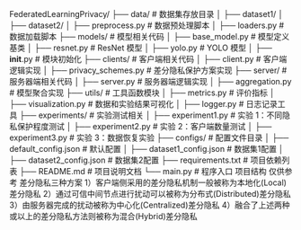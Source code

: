FederatedLearningPrivacy/
├── data/                          # 数据集存放目录
│   ├── dataset1/
│   ├── dataset2/
│   ├── preprocess.py              # 数据预处理脚本
│   ├── loaders.py                 # 数据加载脚本
├── models/                        # 模型相关代码
│   ├── base_model.py              # 模型定义基类
│   ├── resnet.py                  # ResNet 模型
│   ├── yolo.py                    # YOLO 模型
│   ├── __init__.py                # 模块初始化
├── clients/                       # 客户端相关代码
│   ├── client.py                  # 客户端逻辑实现
│   ├── privacy_schemes.py         # 差分隐私保护方案实现
├── server/                        # 服务器端相关代码
│   ├── server.py                  # 服务器端逻辑实现
│   ├── aggregation.py             # 模型聚合实现
├── utils/                         # 工具函数模块
│   ├── metrics.py                 # 评价指标
│   ├── visualization.py           # 数据和实验结果可视化
│   ├── logger.py                  # 日志记录工具
├── experiments/                   # 实验测试相关
│   ├── experiment1.py             # 实验 1：不同隐私保护程度测试
│   ├── experiment2.py             # 实验 2：客户端数量测试
│   ├── experiment3.py             # 实验 3：数据恢复实验
├── configs/                       # 配置文件目录
│   ├── default_config.json        # 默认配置
│   ├── dataset1_config.json       # 数据集1配置
│   ├── dataset2_config.json       # 数据集2配置
├── requirements.txt               # 项目依赖列表
├── README.md                      # 项目说明文档
└── main.py                        # 程序入口
项目结构 仅供参考
差分隐私三种方案
1）客户端侧采用的差分隐私机制一般被称为本地化(Local)差分隐私
2）通过可信中间节点进行扰动可以被称为分布式(Distributed)差分隐私
3）由服务器完成的扰动被称为中心化(Centralized)差分隐私
4）融合了上述两种或以上的差分隐私方法则被称为混合(Hybrid)差分隐私